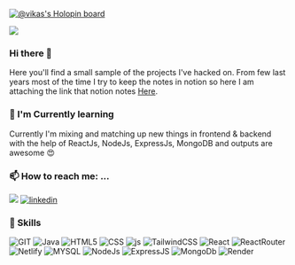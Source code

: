 [![@vikas's Holopin board](https://holopin.io/api/user/board?user=vikassahani)](https://holopin.io/@vikassahani)

<a href="https://cloud.appwrite.io/card/6479a2513f5b891f708a"><img src="https://img.shields.io/badge/appwrite-100000?style=for-the-badge&logo=appwrite&logoColor=F02E65&labelColor=white&color=F02E65"/></a>

### Hi there 👋

Here you'll find a small sample of the projects I've hacked on. From few last years most of the time I try to keep the notes in notion so here I am attaching the link that notion notes [Here](https://www.notion.so/Web-Development-DSA-10ef9871be3c446d8277de7acca21f10).

### 🌱 I'm Currently learning

Currently I'm mixing and matching up new things in frontend & backend with the help of ReactJs, NodeJs, ExpressJs, MongoDB and outputs are awesome 😍

### 📫 How to reach me: ...

<a href="mailto:vikassahani1110@gmail.com?"><img src="https://img.shields.io/badge/gmail-%23DD0031.svg?&style=for-the-badge&logo=gmail&logoColor=white"/></a>
[![linkedin](https://img.shields.io/badge/LinkedIn-0077B5?style=for-the-badge&logo=linkedin&logoColor=white)
](https://www.linkedin.com/in/vikas-sahani/)

### 🔭 Skills

![GIT](https://img.shields.io/badge/GIT-100000?style=for-the-badge&logo=git&logoColor=white&labelColor=FF7E47&color=F05032)
![Java](https://img.shields.io/badge/java-ED8B00?style=for-the-badge&logo=Java&logoColor=white)
![HTML5](https://img.shields.io/badge/HTML5-E34F26?style=for-the-badge&logo=html5&logoColor=white)
![CSS](https://img.shields.io/badge/CSS3-1572B6?style=for-the-badge&logo=css3&logoColor=white)
![js](https://img.shields.io/badge/JavaScript-F7DF1E?style=for-the-badge&logo=javascript&logoColor=black)
![TailwindCSS](https://img.shields.io/badge/TailwindCSS-06B6D4?style=for-the-badge&logo=tailwindcss&logoColor=white&labelColor=00CAD4&color=06B6D4)
![React](https://camo.githubusercontent.com/4e4a3b5c3e9c00501ec866e2f2466c5a6032f838aca5f2cf3b14450e39e8a2f0/68747470733a2f2f696d672e736869656c64732e696f2f62616467652f72656163742532302d2532333230323332612e7376673f267374796c653d666f722d7468652d6261646765266c6f676f3d7265616374266c6f676f436f6c6f723d253233363144414642)
![ReactRouter](https://img.shields.io/badge/React_Router-100000?style=for-the-badge&logo=REACT&logoColor=white&labelColor=F46363&color=CA4245)
![Netlify](https://img.shields.io/badge/Netlify-100000?style=for-the-badge&logo=Netlify&logoColor=white&labelColor=77EDDF&color=00C7B7)
![MYSQL](https://img.shields.io/badge/MYSQL-100000?style=for-the-badge&logo=MYSQL&logoColor=white&labelColor=3FAAE4&color=4479A1)
![NodeJs](https://img.shields.io/badge/NodeJs-100000?style=for-the-badge&logo=node.js&logoColor=white&labelColor=337000&color=339900)
![ExpressJS](https://img.shields.io/badge/ExpressJS-100000?style=for-the-badge&logo=express&logoColor=black&labelColor=white&color=black)
![MongoDb](https://img.shields.io/badge/MongoDB-100000?style=for-the-badge&logo=mongodb&logoColor=white&labelColor=47BC00&color=47A248)
![Render](https://img.shields.io/badge/Render.com-100000?style=for-the-badge&logo=render&logoColor=46E3B7&labelColor=black&color=46E3B7)
